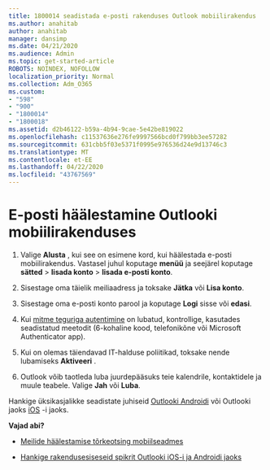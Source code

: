 ```yaml
---
title: 1800014 seadistada e-posti rakenduses Outlook mobiilirakendus
ms.author: anahitab
author: anahitab
manager: dansimp
ms.date: 04/21/2020
ms.audience: Admin
ms.topic: get-started-article
ROBOTS: NOINDEX, NOFOLLOW
localization_priority: Normal
ms.collection: Adm_O365
ms.custom:
- "598"
- "900"
- "1800014"
- "1800018"
ms.assetid: d2b46122-b59a-4b94-9cae-5e42be819022
ms.openlocfilehash: c11537636e276fe9997566bcd0f799bb3ee57282
ms.sourcegitcommit: 631cbb5f03e5371f0995e976536d24e9d13746c3
ms.translationtype: MT
ms.contentlocale: et-EE
ms.lasthandoff: 04/22/2020
ms.locfileid: "43767569"
---
```

# <a name="set-up-email-in-the-outlook-mobile-app"></a>E-posti häälestamine Outlooki mobiilirakenduses

1. Valige **Alusta** , kui see on esimene kord, kui häälestada e-posti mobiilirakendus. Vastasel juhul koputage **menüü** ja seejärel koputage **sätted** \> **lisada konto** \> **lisada e-posti konto**.

2. Sisestage oma täielik meiliaadress ja toksake **Jätka** või **Lisa konto**.

3. Sisestage oma e-posti konto parool ja koputage **Logi** sisse või **edasi**.

4. Kui [mitme teguriga autentimine](https://docs.microsoft.com/office365/admin/security-and-compliance/set-up-multi-factor-authentication) on lubatud, kontrollige, kasutades seadistatud meetodit (6-kohaline kood, telefonikõne või Microsoft Authenticator app).

5. Kui on olemas täiendavad IT-halduse poliitikad, toksake nende lubamiseks **Aktiveeri** .

6. Outlook võib taotleda luba juurdepääsuks teie kalendrile, kontaktidele ja muule teabele. Valige **Jah** või **Luba**.

Hankige üksikasjalikke seadistate juhiseid [Outlooki Androidi](https://support.office.com/article/886db551-8dfa-4fd5-b835-f8e532091872.aspx) või Outlooki jaoks [iOS](https://support.office.com/article/b2de2161-cc1d-49ef-9ef9-81acd1c8e234.aspx) -i jaoks.
  
 **Vajad abi?**
  
- [Meilide häälestamise tõrkeotsing mobiilseadmes](https://support.office.com/article/a264ef01-9c88-48fb-9285-7017e4f31f02.aspx)

- [Hankige rakendusesiseseid spikrit Outlooki iOS-i ja Androidi jaoks](https://support.office.com/article/218a22d1-9fa5-4889-b689-de1c63493243.aspx#ID0EAABAAA=Contact_Support)

